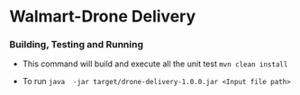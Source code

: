 # Walmart-Drone Delivery

### Building, Testing and Running

* This command will build and execute all the unit test
 	`mvn clean install`
 
* To run 
`java  -jar target/drone-delivery-1.0.0.jar <Input file path> `
 
